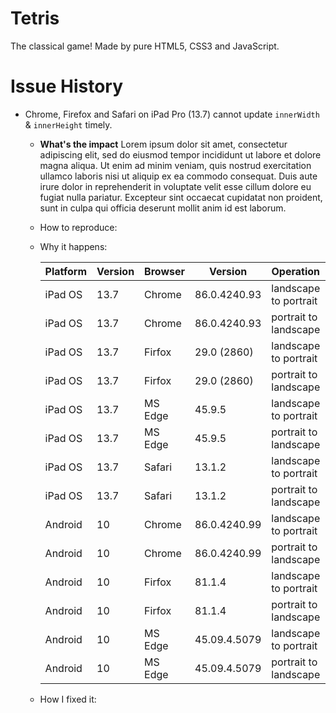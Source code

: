 # Tetris

The classical game! Made by pure HTML5, CSS3 and JavaScript.

# Issue History

- Chrome, Firefox and Safari on iPad Pro (13.7) cannot update `innerWidth` & `innerHeight` timely.
   + **What's the impact**
   Lorem ipsum dolor sit amet, consectetur adipiscing elit, sed do eiusmod tempor incididunt ut labore et dolore magna aliqua. Ut enim ad minim veniam, quis nostrud exercitation ullamco laboris nisi ut aliquip ex ea commodo consequat. Duis aute irure dolor in reprehenderit in voluptate velit esse cillum dolore eu fugiat nulla pariatur. Excepteur sint occaecat cupidatat non proident, sunt in culpa qui officia deserunt mollit anim id est laborum.
   + How to reproduce: 
   + Why it happens: 
   
     | Platform | Version | Browser | Version      | Operation             | Result |
     |----------|---------|---------|--------------|-----------------------|:------:|
     | iPad OS  | 13.7    | Chrome  | 86.0.4240.93 | landscape to portrait | ❌     |
     | iPad OS  | 13.7    | Chrome  | 86.0.4240.93 | portrait to landscape | ❌     |
     | iPad OS  | 13.7    | Firfox  | 29.0 (2860)  | landscape to portrait | ✅     |
     | iPad OS  | 13.7    | Firfox  | 29.0 (2860)  | portrait to landscape | ❌     |
     | iPad OS  | 13.7    | MS Edge | 45.9.5       | landscape to portrait | ✅     |
     | iPad OS  | 13.7    | MS Edge | 45.9.5       | portrait to landscape | ✅     |
     | iPad OS  | 13.7    | Safari  | 13.1.2       | landscape to portrait | ❌     |
     | iPad OS  | 13.7    | Safari  | 13.1.2       | portrait to landscape | ✅     |
     | Android  | 10      | Chrome  | 86.0.4240.99 | landscape to portrait | ✅     |
     | Android  | 10      | Chrome  | 86.0.4240.99 | portrait to landscape | ✅     |
     | Android  | 10      | Firfox  | 81.1.4       | landscape to portrait | ✅     |
     | Android  | 10      | Firfox  | 81.1.4       | portrait to landscape | ✅     |
     | Android  | 10      | MS Edge | 45.09.4.5079 | landscape to portrait | ✅     |
     | Android  | 10      | MS Edge | 45.09.4.5079 | portrait to landscape | ✅     |

   + How I fixed it:
   